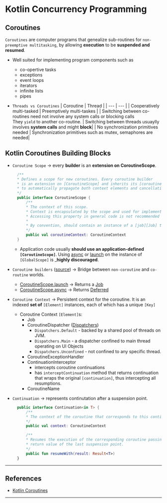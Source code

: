 # Kotlin Concurrency Programming

## Coroutines

`Coroutines` are computer programs that genealize sub-routines for `non-preemptive multitasking`, by allowing __execution__ to be **suspended and resumed**.

- Well suited for implementing program components such as
  - co-opertive tasks
  - exceptions
  - event loops
  - iterators
  - infinite lists
  - pipes

- `Threads vs Coroutines`
  | Coroutine | Thread |
  | ---       | ---    |
  | Cooperatively multi-tasked | Preemptively multi-taskes |
  | Switching between co-routines need not involve any system calls or blocking calls<br> They `yield` to another co-routine. | Switching between threads usuaylly involves __system calls__ and might __block__|
  | No synchronization primitives needed | Synchronization primitives such as mutex, semaphores are needed|

## Kotlin Coroutines Building Blocks

- `Coroutine Scope` -> every __builder__ is an __extension on CoroutineScope__.

  ```kotlin
    /**
    * Defines a scope for new coroutines. Every coroutine builder
    * is an extension on [CoroutineScope] and inherits its [coroutineContext]     [CoroutineScope.coroutineContext]
    * to automatically propagate both context elements and cancellation.
    */
    public interface CoroutineScope {
        /**
        * The context of this scope.
        * Context is encapsulated by the scope and used for implementation of coroutine builders that are extensions on the scope.
        * Accessing this property in general code is not recommended for any purposes except accessing the [Job] instance for advanced usages.
        *
        * By convention, should contain an instance of a [job][Job] to enforce structured concurrency.
        */
        public val coroutineContext: CoroutineContext
    }
  ```

  - Application code usually __should use an application-defined `[CoroutineScope]`__. Using [async][CoroutineScope.async] or [launch][CoroutineScope.launch] on the instance of `[GlobalScope]` is ___highly discouraged__.

- `Coroutine builders` ([source][coroutine_builders]) -> Bridge between `non-coroutine` and `co-routine` worlds.
  - [CoroutineScope.launch][launch] -> Returns a [Job][job]
  - [CoroutineScope.async][async] -> Returns [Deferred<T>][deferred]
- `Coroutine Context` -> Persistent context for the coroutine. It is an indexed __set of__ `[Element]` instances, each of which has a unique `[Key]`
  - Coroutine Context `[Element]`s:
    - Job
    - CoroutineDispatcher ([Dispatchers][Dispatchers])
      - `Dispatchers.Default` - backed by a shared pool of threads on JVM.
      - `Dispatchers.Main` - a dispatcher confined to main thread operating on UI Objects
      - `Dispatchers.Unconfined` - not confined to any specific thread.
    - CoroutineExceptionHandler
    - ContinuationInterceptor
      - intercepts coroutine continuations
      - has `interceptContinuation` method that returns continuation that wraps the original `[continuation]`, thus intercepting all resumptions.
    - CoroutineName
- `Continuation` -> represents continutation after a suspension point.
  
  ```kotlin
    public interface Continuation<in T> {
        /**
        * The context of the coroutine that corresponds to this continuation.
        */
        public val context: CoroutineContext

        /**
        * Resumes the execution of the corresponding coroutine passing a successful or failed [result] as the
        * return value of the last suspension point.
        */
        public fun resumeWith(result: Result<T>)
    }
  ```

---

## References

- [Kotlin Coroutines](https://github.com/Kotlin/kotlinx.coroutines)

---
[CoroutineScope.async]: https://kotlin.github.io/kotlinx.coroutines/kotlinx-coroutines-core/kotlinx.coroutines/async.html
[CoroutineScope.launch]: https://kotlin.github.io/kotlinx.coroutines/kotlinx-coroutines-core/kotlinx.coroutines/launch.html
[Dispatchers]: https://kotlin.github.io/kotlinx.coroutines/kotlinx-coroutines-core/kotlinx.coroutines/-dispatchers/index.html
[coroutine_builders]: https://github.com/Kotlin/kotlinx.coroutines/blob/master/kotlinx-coroutines-core/common/src/Builders.common.kt
[launch]: https://kotlin.github.io/kotlinx.coroutines/kotlinx-coroutines-core/kotlinx.coroutines/launch.html
[async]: https://kotlin.github.io/kotlinx.coroutines/kotlinx-coroutines-core/kotlinx.coroutines/async.html
[job]: https://kotlin.github.io/kotlinx.coroutines/kotlinx-coroutines-core/kotlinx.coroutines/-job/index.html
[deferred]: https://kotlin.github.io/kotlinx.coroutines/kotlinx-coroutines-core/kotlinx.coroutines/-deferred/index.html
